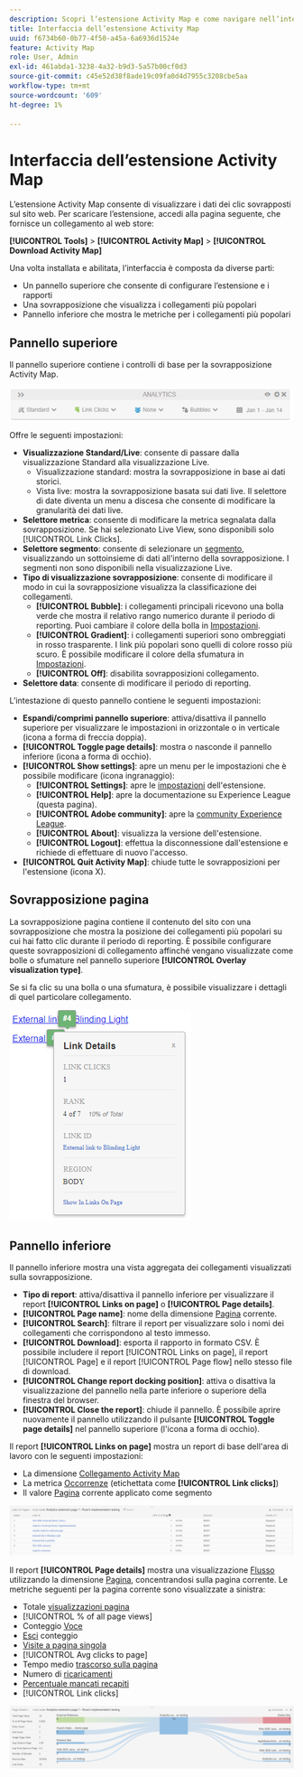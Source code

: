 ```yaml
---
description: Scopri l’estensione Activity Map e come navigare nell’interfaccia.
title: Interfaccia dell’estensione Activity Map
uuid: f6734b60-0b77-4f50-a45a-6a6936d1524e
feature: Activity Map
role: User, Admin
exl-id: 461abda1-3238-4a32-b9d3-5a57b00cf0d3
source-git-commit: c45e52d38f8ade19c09fa0d4d7955c3208cbe5aa
workflow-type: tm+mt
source-wordcount: '609'
ht-degree: 1%

---
```


# Interfaccia dell’estensione Activity Map

L’estensione Activity Map consente di visualizzare i dati dei clic sovrapposti sul sito web. Per scaricare l’estensione, accedi alla pagina seguente, che fornisce un collegamento al web store:

**[!UICONTROL Tools]** > **[!UICONTROL Activity Map]** > **[!UICONTROL Download Activity Map]**

Una volta installata e abilitata, l’interfaccia è composta da diverse parti:

* Un pannello superiore che consente di configurare l’estensione e i rapporti
* Una sovrapposizione che visualizza i collegamenti più popolari
* Pannello inferiore che mostra le metriche per i collegamenti più popolari

## Pannello superiore

Il pannello superiore contiene i controlli di base per la sovrapposizione Activity Map.

![Sovrapposizione](../assets/overlay.png)

Offre le seguenti impostazioni:

* **Visualizzazione Standard/Live**: consente di passare dalla visualizzazione Standard alla visualizzazione Live.
   * Visualizzazione standard: mostra la sovrapposizione in base ai dati storici.
   * Vista live: mostra la sovrapposizione basata sui dati live. Il selettore di date diventa un menu a discesa che consente di modificare la granularità dei dati live.
* **Selettore metrica**: consente di modificare la metrica segnalata dalla sovrapposizione. Se hai selezionato Live View, sono disponibili solo [!UICONTROL Link Clicks].
* **Selettore segmento**: consente di selezionare un [segmento](/help/components/segmentation/seg-overview.md), visualizzando un sottoinsieme di dati all&#39;interno della sovrapposizione. I segmenti non sono disponibili nella visualizzazione Live.
* **Tipo di visualizzazione sovrapposizione**: consente di modificare il modo in cui la sovrapposizione visualizza la classificazione dei collegamenti.
   * **[!UICONTROL Bubble]**: i collegamenti principali ricevono una bolla verde che mostra il relativo rango numerico durante il periodo di reporting. Puoi cambiare il colore della bolla in [Impostazioni](settings.md).
   * **[!UICONTROL Gradient]**: i collegamenti superiori sono ombreggiati in rosso trasparente. I link più popolari sono quelli di colore rosso più scuro. È possibile modificare il colore della sfumatura in [Impostazioni](settings.md).
   * **[!UICONTROL Off]**: disabilita sovrapposizioni collegamento.
* **Selettore data**: consente di modificare il periodo di reporting.

L’intestazione di questo pannello contiene le seguenti impostazioni:

* **Espandi/comprimi pannello superiore**: attiva/disattiva il pannello superiore per visualizzare le impostazioni in orizzontale o in verticale (icona a forma di freccia doppia).
* **[!UICONTROL Toggle page details]**: mostra o nasconde il pannello inferiore (icona a forma di occhio).
* **[!UICONTROL Show settings]**: apre un menu per le impostazioni che è possibile modificare (icona ingranaggio):
   * **[!UICONTROL Settings]**: apre le [impostazioni](settings.md) dell&#39;estensione.
   * **[!UICONTROL Help]**: apre la documentazione su Experience League (questa pagina).
   * **[!UICONTROL Adobe community]**: apre la [community Experience League](https://experienceleaguecommunities.adobe.com/).
   * **[!UICONTROL About]**: visualizza la versione dell&#39;estensione.
   * **[!UICONTROL Logout]**: effettua la disconnessione dall&#39;estensione e richiede di effettuare di nuovo l&#39;accesso.
* **[!UICONTROL Quit Activity Map]**: chiude tutte le sovrapposizioni per l&#39;estensione (icona X).

## Sovrapposizione pagina

La sovrapposizione pagina contiene il contenuto del sito con una sovrapposizione che mostra la posizione dei collegamenti più popolari su cui hai fatto clic durante il periodo di reporting. È possibile configurare queste sovrapposizioni di collegamento affinché vengano visualizzate come bolle o sfumature nel pannello superiore **[!UICONTROL Overlay visualization type]**.

Se si fa clic su una bolla o una sfumatura, è possibile visualizzare i dettagli di quel particolare collegamento.

![Bolla di collegamento](../assets/link-bubble.png)

## Pannello inferiore

Il pannello inferiore mostra una vista aggregata dei collegamenti visualizzati sulla sovrapposizione.

* **Tipo di report**: attiva/disattiva il pannello inferiore per visualizzare il report **[!UICONTROL Links on page]** o **[!UICONTROL Page details]**.
* **[!UICONTROL Page name]**: nome della dimensione [Pagina](/help/components/dimensions/page.md) corrente.
* **[!UICONTROL Search]**: filtrare il report per visualizzare solo i nomi dei collegamenti che corrispondono al testo immesso.
* **[!UICONTROL Download]**: esporta il rapporto in formato CSV. È possibile includere il report [!UICONTROL Links on page], il report [!UICONTROL Page] e il report [!UICONTROL Page flow] nello stesso file di download.
* **[!UICONTROL Change report docking position]**: attiva o disattiva la visualizzazione del pannello nella parte inferiore o superiore della finestra del browser.
* **[!UICONTROL Close the report]**: chiude il pannello. È possibile aprire nuovamente il pannello utilizzando il pulsante **[!UICONTROL Toggle page details]** nel pannello superiore (l&#39;icona a forma di occhio).

Il report **[!UICONTROL Links on page]** mostra un report di base dell&#39;area di lavoro con le seguenti impostazioni:

* La dimensione [Collegamento Activity Map](/help/components/dimensions/activity-map-link.md)
* La metrica [Occorrenze](/help/components/metrics/occurrences.md) (etichettata come **[!UICONTROL Link clicks]**)
* Il valore [Pagina](/help/components/dimensions/page.md) corrente applicato come segmento

![Collegamenti nel pannello pagina](../assets/links-on-page.png)

Il report **[!UICONTROL Page details]** mostra una visualizzazione [Flusso](/help/analyze/analysis-workspace/visualizations/c-flow/flow.md) utilizzando la dimensione [Pagina](/help/components/dimensions/page.md), concentrandosi sulla pagina corrente. Le metriche seguenti per la pagina corrente sono visualizzate a sinistra:

* Totale [visualizzazioni pagina](/help/components/metrics/page-views.md)
* [!UICONTROL % of all page views]
* Conteggio [Voce](/help/components/metrics/entries.md)
* [Esci](/help/components/metrics/exits.md) conteggio
* [Visite a pagina singola](/help/components/metrics/single-page-visits.md)
* [!UICONTROL Avg clicks to page]
* Tempo medio [trascorso sulla pagina](/help/components/metrics/time-spent.md)
* Numero di [ricaricamenti](/help/components/metrics/reloads.md)
* [Percentuale mancati recapiti](/help/components/metrics/bounce-rate.md)
* [!UICONTROL Link clicks]

![Dettagli pagina](../assets/page-details.png)
